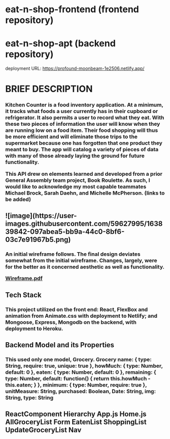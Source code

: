 # eat-n-shop-frontend (frontend repository)
# eat-n-shop-apt (backend repository)
deployment URL: https://profound-moonbeam-1e2506.netlify.app/
<h1>BRIEF DESCRIPTION
<h3>Kitchen Counter is a food inventory application. At a minimum, it tracks what foods a user currently has in their cupboard or refrigerator. It also permits a user to record what they eat. With these two pieces of information the user will know when they are running low on a food item. Their food shopping will thus be more efficient and will eliminate those trips to the supermarket because one has forgotten that one product they meant to buy. The app will catalog a variety of pieces of data with many of those already laying the ground for future functionality.


This API drew on elements learned and developed from a prior General Assembly team project, Book Roulette.  As such, I would like to acknowledge my most capable teammates Michael Brock, Sarah Daehn, and Michelle McPherson. (links to be added)
<h2>![image](https://user-images.githubusercontent.com/59627995/163839842-097abea5-bb9a-44c0-8bf6-03c7e91967b5.png)

<h3>
An initial wireframe follows. The final design deviates somewhat from the initial wireframe. Changes, largely, were for the better as it concerned aesthetic as well as functionality.
  
[Wireframe.pdf](https://github.com/Gingaling/eat-n-shop-frontend/files/8506623/Wireframe.pdf)

<h2>Tech Stack
<h3>This project utilized on the front end:
   React, FlexBox and animation from Animate.css
   with deployment to Netlify; and
   Mongoose, Express, Mongodb on the backend,
   with deployment to Heroku.
<h2>Backend Model and its Properties
<h3>This used only one model, Grocery.
  Grocery
  	name: { type: String, require: true, unique: true },
    howMuch: { type: Number, default: 0 },
    eaten: { type: Number, default: 0 },
	  remaining: {
	  	type: Number,
		  default: function() {
			return this.howMuch - this.eaten;
		  }
	  },
	  minimum: { type: Number, require: true },
	  unitMeasure: String,
	  purchased: Boolean,
	  Date: String,
	  img: String,
	  type: String
 <h2> ReactComponent Hierarchy
   App.js
    Home.js
      AllGroceryList
      Form
      EatenList
      ShoppingList
      UpdateGroceryList
   Nav
